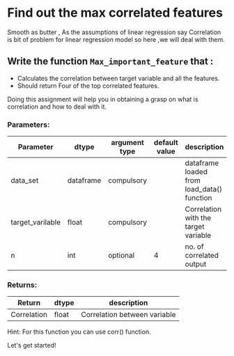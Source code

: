 # Find out the max correlated features 

Smooth as butter , 
As the assumptions of linear regression say 
Correlation is bit of problem for linear regression model so here ,we will deal with them.

## Write the function `Max_important_feature` that :
- Calculates the correlation between target variable and all the features.
- Should return Four of the top correlated features.
 
Doing this assignment will help you in obtaining a grasp on what is correlation and how to deal with it.


### Parameters:

| Parameter | dtype | argument type | default value | description |
| --- | --- | --- | --- | --- | 
| data_set | dataframe | compulsory |  | dataframe loaded from load_data() function |
| target_varilable | float | compulsory | | Correlation with the target variable |
| n | int | optional | 4 | no. of correlated output |

### Returns:

| Return | dtype | description |
| --- | --- | --- | 
| Correlation | float | Correlation between variable |

Hint: For this function you can use corr() function.

Let's get started!